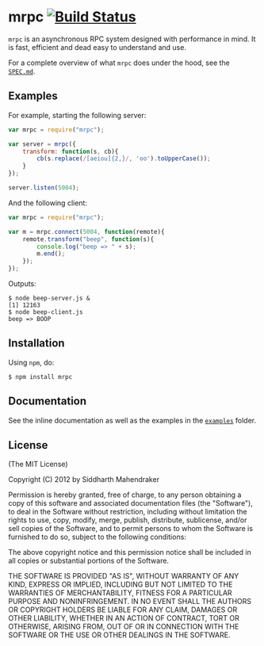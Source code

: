 # mrpc [![Build Status](https://secure.travis-ci.org/siddMahen/node-mrpc.png?branch=master)](http://travis-ci.org/siddMahen/node-mrpc)

`mrpc` is an asynchronous RPC system designed with performance in mind. It is
fast, efficient and dead easy to understand and use.

For a complete overview of what `mrpc` does under the hood, see the
[`SPEC.md`](https://github.com/siddMahen/node-mrpc/blob/master/SPEC.md).

## Examples

For example, starting the following server:

```js
var mrpc = require("mrpc");

var server = mrpc({
    transform: function(s, cb){
        cb(s.replace(/[aeiou]{2,}/, 'oo').toUpperCase());
    }
});

server.listen(5004);
```

And the following client:

```js
var mrpc = require("mrpc");

var m = mrpc.connect(5004, function(remote){
    remote.transform("beep", function(s){
        console.log("beep => " + s);
        m.end();
    });
});
```

Outputs:

```
$ node beep-server.js &
[1] 12163
$ node beep-client.js
beep => BOOP
```

## Installation

Using `npm`, do:

```
$ npm install mrpc
```

## Documentation

See the inline documentation as well as the examples in the
[`examples`](https://github.com/siddMahen/node-mrpc/blob/master/examples)
folder.

## License

(The MIT License)

Copyright (C) 2012 by Siddharth Mahendraker

Permission is hereby granted, free of charge, to any person obtaining a copy
of this software and associated documentation files (the "Software"), to deal
in the Software without restriction, including without limitation the rights
to use, copy, modify, merge, publish, distribute, sublicense, and/or sell
copies of the Software, and to permit persons to whom the Software is
furnished to do so, subject to the following conditions:

The above copyright notice and this permission notice shall be included in
all copies or substantial portions of the Software.

THE SOFTWARE IS PROVIDED "AS IS", WITHOUT WARRANTY OF ANY KIND, EXPRESS OR
IMPLIED, INCLUDING BUT NOT LIMITED TO THE WARRANTIES OF MERCHANTABILITY,
FITNESS FOR A PARTICULAR PURPOSE AND NONINFRINGEMENT. IN NO EVENT SHALL THE
AUTHORS OR COPYRIGHT HOLDERS BE LIABLE FOR ANY CLAIM, DAMAGES OR OTHER
LIABILITY, WHETHER IN AN ACTION OF CONTRACT, TORT OR OTHERWISE, ARISING FROM,
OUT OF OR IN CONNECTION WITH THE SOFTWARE OR THE USE OR OTHER DEALINGS IN
THE SOFTWARE.
